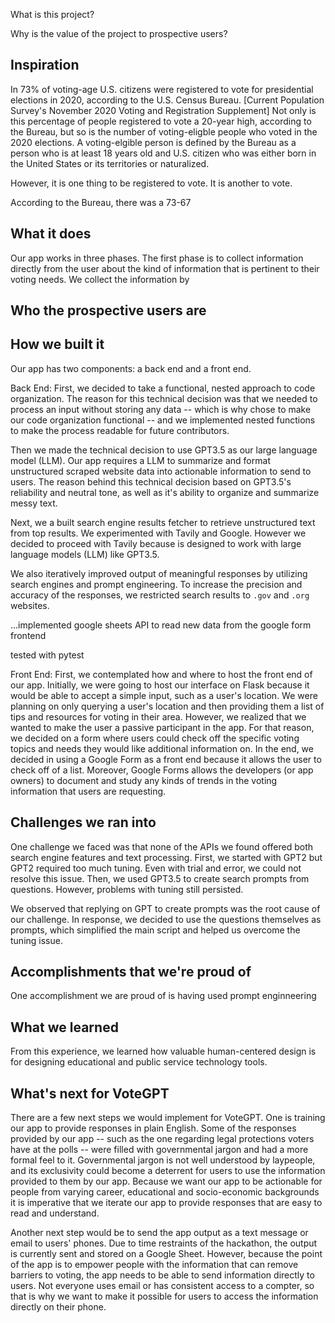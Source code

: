 What is this project?

Why is the value of the project to prospective users?


## Inspiration
In 73% of voting-age U.S. citizens were registered to vote for presidential elections in 2020, according to the U.S. Census Bureau. [Current Population Survey's November 2020 Voting and Registration Supplement] Not only is this percentage of people registered to vote a 20-year high, according to the Bureau, but so is the number of voting-eligble people who voted in the 2020 elections. A voting-elgible person is defined by the Bureau as a person who is at least 18 years old and U.S. citizen who was either born in the United States or its territories or naturalized. 

However, it is one thing to be registered to vote. It is another to vote. 

According to the Bureau, there was a 73-67

## What it does
Our app works in three phases. The first phase is to collect information directly from the user about the kind of information that is pertinent to their voting needs. We collect the information by  
## Who the prospective users are

## How we built it
Our app has two components: a back end and a front end. 

Back End:
First, we decided to take a functional, nested approach to code organization. The reason for this technical decision was that we needed to process an input without storing any data -- which is why chose to make our code organization functional -- and we implemented nested functions to make the process readable for future contributors.

Then we made the technical decision to use GPT3.5 as our large language model (LLM). Our app requires a LLM to summarize and format unstructured scraped website data into actionable information to send to users. The reason behind this technical decision based on GPT3.5's reliability and neutral tone, as well as it's ability to organize and summarize messy text.

Next, we a built search engine results fetcher to retrieve unstructured text from top results. We experimented with Tavily and Google. However we decided to proceed with Tavily because is designed to work with large language models (LLM) like GPT3.5.  

We also iteratively improved output of meaningful responses by utilizing search engines and prompt engineering. To increase the precision and accuracy of the responses, we restricted search results to `.gov` and `.org` websites. 

...implemented google sheets API to read new data from the google form frontend

tested with pytest

Front End:
First, we contemplated how and where to host the front end of our app. Initially, we were going to host our interface on Flask because it would be able to accept a simple input, such as a user's location. We were planning on only querying a user's location and then providing them a list of tips and resources for voting in their area. However, we realized that we wanted to make the user a passive participant in the app. For that reason, we decided on a form where users could check off the specific voting topics and needs they would like additional information on. In the end, we decided in using a Google Form as a front end because it allows the user to check off of a list. Moreover, Google Forms allows the developers (or app owners) to document and study any kinds of trends in the voting information that users are requesting. 

## Challenges we ran into
One challenge we faced was that none of the APIs we found offered both search engine features and text processing. First, we started with GPT2 but GPT2 required too much tuning. Even with trial and error, we could not resolve this issue. Then, we used GPT3.5 to create search prompts from questions. However, problems with tuning still persisted. 

We observed that replying on GPT to create prompts was the root cause of our challenge. In response, we decided to use the questions themselves as prompts, which simplified the main script and helped us overcome the tuning issue.
 
## Accomplishments that we're proud of
One accomplishment we are proud of is having used prompt enginneering 

## What we learned
From this experience, we learned how valuable human-centered design is for designing educational and public service technology tools. 

## What's next for VoteGPT
There are a few next steps we would implement for VoteGPT. One is training our app to provide responses in plain English. Some of the responses provided by our app -- such as the one regarding legal protections voters have at the polls -- were filled with governmental jargon and had a more formal feel to it. Governmental jargon is not well understood by laypeople, and its exclusivity could become a deterrent for users to use the information provided to them by our app. Because we want our app to be actionable for people from varying career, educational and socio-economic backgrounds it is imperative that we iterate our app to provide responses that are easy to read and understand. 

Another next step would be to send the app output as a text message or email to users' phones. Due to time restraints of the hackathon, the output is currently sent and stored on a Google Sheet. However, because the point of the app is to empower people with the information that can remove barriers to voting, the app needs to be able to send information directly to users. Not everyone uses email or has consistent access to a compter, so that is why we want to make it possible for users to access the information directly on their phone. 